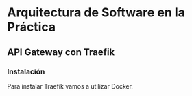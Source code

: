 # Arquitectura de Software en la Práctica
## API Gateway con Traefik

### Instalación

Para instalar Traefik vamos a utilizar Docker.